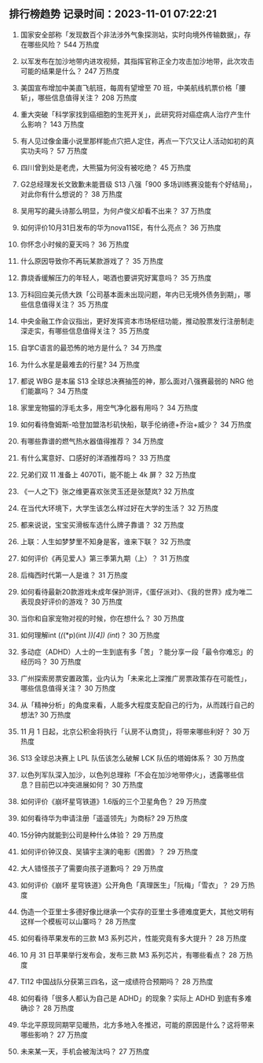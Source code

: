 
## 排行榜趋势 记录时间：2023-11-01 07:22:21
  
  1. 国家安全部称「发现数百个非法涉外气象探测站，实时向境外传输数据」，存在哪些风险？ 544 万热度
    
  2. 以军发布在加沙地带内进攻视频，其指挥官称正全力攻击加沙地带，此次攻击可能的结果是什么？ 247 万热度
    
  3. 美国宣布增加中美直飞航班，每周有望增至 70 班，中美航线机票价格「腰斩」，哪些信息值得关注？ 208 万热度
    
  4. 重大突破「科学家找到癌细胞的生死开关」，此研究将对癌症病人治疗产生什么影响？ 143 万热度
    
  5. 有人见过像金庸小说里那样能点穴把人定住，再点一下穴又让人活动如初的真实功夫吗？ 57 万热度
    
  6. 四川曾到处是老虎，大熊猫为何没有被吃绝？ 45 万热度
    
  7. G2总经理发长文致歉未能晋级 S13 八强「900 多场训练赛没能有个好结局」，对此你有什么想说的？ 38 万热度
    
  8. 吴用写的藏头诗那么明显，为何卢俊义却看不出来？ 37 万热度
    
  9. 如何评价10月31日发布的华为nova11SE，有什么亮点？ 36 万热度
    
  10. 你怀念小时候的夏天吗？ 36 万热度
    
  11. 什么原因导致你不再玩某款游戏了？ 35 万热度
    
  12. 靠烧香缓解压力的年轻人，喝酒也要讲究好寓意吗？ 35 万热度
    
  13. 万科回应美元债大跌「公司基本面未出现问题，年内已无境外债务到期」，哪些信息值得关注？ 35 万热度
    
  14. 中央金融工作会议指出，更好发挥资本市场枢纽功能，推动股票发行注册制走深走实，有哪些信息值得关注？ 35 万热度
    
  15. 自学C语言的最恐怖的地方是什么？ 34 万热度
    
  16. 为什么水星是最难去的行星? 34 万热度
    
  17. 都说 WBG 是本届 S13 全球总决赛抽签的神，那么面对八强赛最弱的 NRG 他们能赢吗？ 34 万热度
    
  18. 家里宠物猫的浮毛太多，用空气净化器有用吗？ 34 万热度
    
  19. 如何看待詹姆斯-哈登加盟洛杉矶快船，联手伦纳德+乔治+威少？ 34 万热度
    
  20. 有哪些靠谱的燃气热水器值得推荐？ 34 万热度
    
  21. 有什么寓意好、口感好的洋酒推荐吗？ 33 万热度
    
  22. 兄弟们双 11 准备上 4070Ti，能不能上 4k 屏？ 32 万热度
    
  23. 《一人之下》张之维更喜欢张灵玉还是张楚岚? 32 万热度
    
  24. 在当代大环境下，大学生该怎么样过好在大学的生活？ 32 万热度
    
  25. 都来说说，宝宝买滑板车选什么牌子靠谱？ 32 万热度
    
  26. 上联：人生如梦梦里不知身是客，谁来下联？ 32 万热度
    
  27. 如何评价《再见爱人》第三季第九期（上）？ 31 万热度
    
  28. 后梅西时代第一人是谁？ 31 万热度
    
  29. 如何看待最新20款游戏未成年保护测评，《蛋仔派对》、《我的世界》成为唯二表现良好评价的游戏？ 30 万热度
    
  30. 当你和自家宠物对视的时候，你在想什么？ 30 万热度
    
  31. 如何理解int (*(*(*p)(int *))[4]) (int*)？ 30 万热度
    
  32. 多动症（ADHD）人士的一生到底有多「苦」？能分享一段「最令你难忘」的经历吗？ 30 万热度
    
  33. 广州探索房票安置政策，业内认为「未来北上深推广房票政策存在可能性」，哪些信息值得关注？ 30 万热度
    
  34. 从「精神分析」的角度来看，人能多大程度支配自己的行为，从而践行自己的想法? 30 万热度
    
  35. 11 月 1 日起，北京公积金将执行「认房不认商贷」，将带来哪些利好？ 30 万热度
    
  36. S13 全球总决赛上 LPL 队伍该怎么破解 LCK 队伍的塔姆体系？ 30 万热度
    
  37. 以色列军队深入加沙，以色列总理称「不会在加沙地带停火」，透露哪些信息？目前巴以冲突进展如何？ 30 万热度
    
  38. 如何评价《崩坏星穹铁道》1.6版的三个卫星角色？ 29 万热度
    
  39. 如何看待华为申请注册「遥遥领先」为商标? 29 万热度
    
  40. 15分钟内就能到公司是种什么体验？ 29 万热度
    
  41. 如何评价钟汉良、吴镇宇主演的电影《困兽》？ 29 万热度
    
  42. 大人错怪孩子了需要向孩子道歉吗？ 29 万热度
    
  43. 如何评价《崩坏 星穹铁道》公开角色「真理医生」「阮梅」「雪衣」？ 29 万热度
    
  44. 伪造一个亚里士多德好像比继承一个实存的亚里士多德难度更大，其他文明有这样一个模板可以山寨吗？ 28 万热度
    
  45. 如何看待苹果发布的三款 M3 系列芯片，性能究竟有多大提升？ 28 万热度
    
  46. 10 月 31 日苹果举行发布会，发布三款 M3 系列芯片，有哪些看点？ 28 万热度
    
  47. TI12 中国战队分获第三四名，这一成绩符合预期吗？ 28 万热度
    
  48. 如何看待「很多人都认为自己是 ADHD」的现象？实际上 ADHD 到底有多难确诊？ 28 万热度
    
  49. 华北平原现同期罕见暖热，北方多地入冬推迟，可能的原因是什么？这将带来哪些影响？ 27 万热度
    
  50. 未来某一天，手机会被淘汰吗？ 27 万热度
    